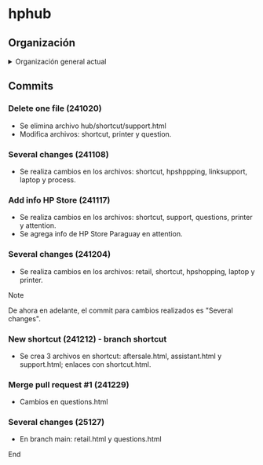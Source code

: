 # hphub

## Organización

<details>
  <summary>Organización general actual</summary>
  <b>hphub</b>/hubhp 
  index.html
  /css
    button.css
    main.css
    maina.css
    move.css
    
  /index
    attention.html
    link.html
    main.html
    pcb.html
    product.html
    retail.html
    shortcut.html
    support.html
    tree.html
    
  /link
    hpshopping.html
    linksupport.html
    
  /media
    /audio
    /hpsmart
    /icon
    /product
    /screen
    image.html
    smartapp.html
    
  /script
    script.js
    
  /shortcut
    farewell.html
    gretting.html
    laptop.html
    paper.html
    printer.html
    process.html
    question.html
    supply.html
    support.html
</details>

## Commits

### Delete one file (241020)
- Se elimina archivo hub/shortcut/support.html
- Modifica archivos: shortcut, printer y question.

### Several changes (241108)
- Se realiza cambios en los archivos: shortcut, hpshppping, linksupport, laptop y process.

### Add info HP Store (241117)
- Se realiza cambios en los archivos: shortcut, support, questions, printer y attention.
- Se agrega info de HP Store Paraguay en attention.

### Several changes (241204)
- Se realiza cambios en los archivos: retail, shortcut, hpshopping, laptop y printer.

> [!note]
> De ahora en adelante, el commit para cambios realizados es "Several changes".

### New shortcut (241212) - branch shortcut
- Se crea 3 archivos en shortcut: aftersale.html, assistant.html y support.html; enlaces con shortcut.html.

### Merge pull request #1 (241229)
- Cambios en questions.html

### Several changes (25127)
- En branch main: retail.html y questions.html

End
